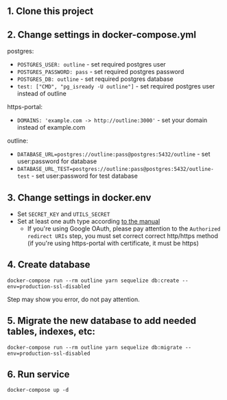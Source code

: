 ## 1. Clone this project

## 2. Change settings in docker-compose.yml

postgres:
- `POSTGRES_USER: outline` - set required postgres user
- `POSTGRES_PASSWORD: pass` - set required postgres password
- `POSTGRES_DB: outline` - set required postgres database
- `test: ["CMD", "pg_isready -U outline"]` - set required postgres user instead of outline

https-portal:
- `DOMAINS: 'example.com -> http://outline:3000'` - set your domain instead of example.com

outline:
- `DATABASE_URL=postgres://outline:pass@postgres:5432/outline` - set user:password for database
- `DATABASE_URL_TEST=postgres://outline:pass@postgres:5432/outline-test` - set user:password for test database

## 3. Change settings in docker.env

 - Set `SECRET_KEY` and `UTILS_SECRET`
 - Set at least one auth type according [to the manual](https://app.getoutline.com/share/770a97da-13e5-401e-9f8a-37949c19f97e/doc/authentication-7ViKRmRY5o)
   - If you're using Google OAuth, please pay attention to the `Authorized redirect URIs` step, you must set correct correct http/https method (if you're using https-portal with certificate, it must be https)

## 4. Create database

`docker-compose run --rm outline yarn sequelize db:create --env=production-ssl-disabled`

Step may show you error, do not pay attention.

## 5. Migrate the new database to add needed tables, indexes, etc:

`docker-compose run --rm outline yarn sequelize db:migrate --env=production-ssl-disabled`

## 6. Run service

`docker-compose up -d`
